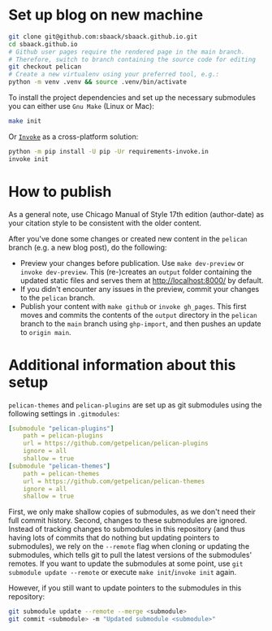 # Set up blog on new machine

```bash
git clone git@github.com:sbaack/sbaack.github.io.git
cd sbaack.github.io
# Github user pages require the rendered page in the main branch.
# Therefore, switch to branch containing the source code for editing
git checkout pelican
# Create a new virtualenv using your preferred tool, e.g.:
python -m venv .venv && source .venv/bin/activate
```

To install the project dependencies and set up the necessary submodules you can either use `Gnu Make` (Linux or Mac):

```bash
make init
```

Or [`Invoke`](https://www.pyinvoke.org/) as a cross-platform solution:

```bash
python -m pip install -U pip -Ur requirements-invoke.in
invoke init
```

# How to publish

As a general note, use Chicago Manual of Style 17th edition (author-date) as your citation style to be consistent with the older content.

After you've done some changes or created new content in the `pelican` branch (e.g. a new blog post), do the following:

- Preview your changes before publication. Use `make dev-preview` or `invoke dev-preview`. This (re-)creates an `output` folder containing the updated static files and serves them at <http://localhost:8000/> by default.
- If you didn't encounter any issues in the preview, commit your changes to the `pelican` branch.
- Publish your content with `make github` or `invoke gh_pages`. This first moves and commits the contents of the `output` directory in the `pelican` branch to the `main` branch using `ghp-import`, and then pushes an update to `origin main`.

# Additional information about this setup

`pelican-themes` and `pelican-plugins` are set up as git submodules using the following settings in `.gitmodules`:

```yaml
[submodule "pelican-plugins"]
    path = pelican-plugins
    url = https://github.com/getpelican/pelican-plugins
    ignore = all
    shallow = true
[submodule "pelican-themes"]
    path = pelican-themes
    url = https://github.com/getpelican/pelican-themes
    ignore = all
    shallow = true
```

First, we only make shallow copies of submodules, as we don't need their full commit history. Second, changes to these submodules are ignored. Instead of tracking changes to submodules in this repository (and thus having lots of commits that do nothing but updating pointers to submodules), we rely on the  `--remote` flag when cloning or updating the submodules, which tells git to pull the latest versions of the submodules' remotes. If you want to update the submodules at some point, use `git submodule update --remote` or execute `make init`/`invoke init` again.

However, if you still want to update pointers to the submodules in this repository:

```bash
git submodule update --remote --merge <submodule>
git commit <submodule> -m "Updated submodule <submodule>"
```
